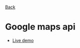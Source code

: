 [Back](https://github.com/seanedw1/Portfolio/tree/master/Javascript)

# Google maps api

* [Live demo](https://seanedw1.github.io/Portfolio/Javascript/mapsApi/index.html)
